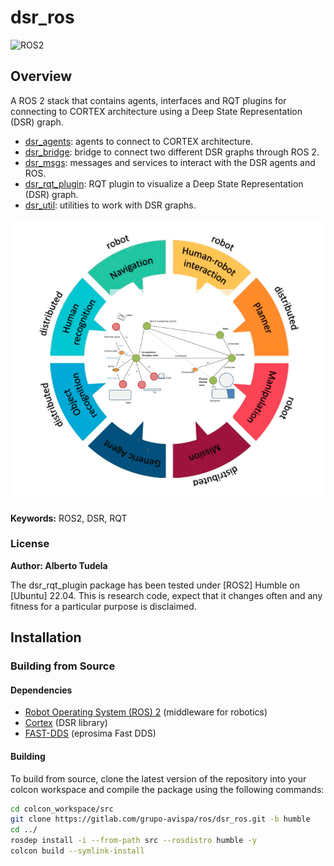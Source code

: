 # dsr_ros

![ROS2](https://img.shields.io/badge/ros2-humble-blue?logo=ros&logoColor=white)

## Overview

A ROS 2 stack that contains agents, interfaces and RQT plugins for connecting to CORTEX architecture using a Deep State Representation (DSR) graph.

 * [dsr_agents]: agents to connect to CORTEX architecture.
 * [dsr_bridge]: bridge to connect two different DSR graphs through ROS 2.
 * [dsr_msgs]: messages and services to interact with the DSR agents and ROS.
 * [dsr_rqt_plugin]: RQT plugin to visualize a Deep State Representation (DSR) graph.
 * [dsr_util]: utilities to work with DSR graphs.

![Cortex](./doc/cortex.jpg)

**Keywords:** ROS2, DSR, RQT

### License

**Author: Alberto Tudela<br />**

The dsr_rqt_plugin package has been tested under [ROS2] Humble on [Ubuntu] 22.04. This is research code, expect that it changes often and any fitness for a particular purpose is disclaimed.

## Installation

### Building from Source

#### Dependencies

- [Robot Operating System (ROS) 2](https://docs.ros.org/en/humble/) (middleware for robotics)
- [Cortex](https://github.com/grupo-avispa/cortex) (DSR library)
- [FAST-DDS](https://github.com/eProsima/Fast-DDS) (eprosima Fast DDS)

#### Building

To build from source, clone the latest version of the repository into your colcon workspace and compile the package using the following commands:
```bash
cd colcon_workspace/src
git clone https://gitlab.com/grupo-avispa/ros/dsr_ros.git -b humble
cd ../
rosdep install -i --from-path src --rosdistro humble -y
colcon build --symlink-install
```

[dsr_agents]: ./dsr_agents
[dsr_bridge]: ./dsr_bridge
[dsr_msgs]: ./dsr_msgs
[dsr_rqt_plugin]: ./dsr_rqt_plugin
[dsr_util]: ./dsr_util